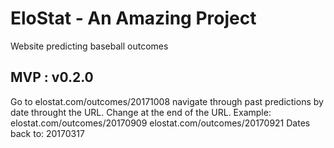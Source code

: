 # EloStat - An Amazing Project
Website predicting baseball outcomes

MVP : v0.2.0
------------
Go to elostat.com/outcomes/20171008
navigate through past predictions by date throught the URL.
Change <year><month><day> at the end of the URL.
Example: elostat.com/outcomes/20170909
         elostat.com/outcomes/20170921
Dates back to: 20170317

